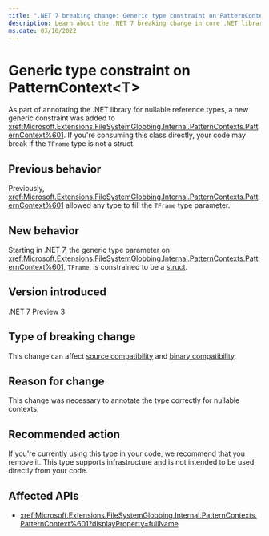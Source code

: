 ```yaml
---
title: ".NET 7 breaking change: Generic type constraint on PatternContext<T>"
description: Learn about the .NET 7 breaking change in core .NET libraries where the generic type parameter on PatternContext<T> is constrained to be a struct type.
ms.date: 03/16/2022
---
```

# Generic type constraint on PatternContext\<T>

As part of annotating the .NET library for nullable reference types, a new generic constraint was added to <xref:Microsoft.Extensions.FileSystemGlobbing.Internal.PatternContexts.PatternContext%601>. If you're consuming this class directly, your code may break if the `TFrame` type is not a struct.

## Previous behavior

Previously, <xref:Microsoft.Extensions.FileSystemGlobbing.Internal.PatternContexts.PatternContext%601> allowed any type to fill the `TFrame` type parameter.

## New behavior

Starting in .NET 7, the generic type parameter on <xref:Microsoft.Extensions.FileSystemGlobbing.Internal.PatternContexts.PatternContext%601>, `TFrame`, is constrained to be a [struct](../../../../csharp/language-reference/builtin-types/struct.md).

## Version introduced

.NET 7 Preview 3

## Type of breaking change

This change can affect [source compatibility](../../categories.md#source-compatibility) and [binary compatibility](../../categories.md#binary-compatibility).

## Reason for change

This change was necessary to annotate the type correctly for nullable contexts.

## Recommended action

If you're currently using this type in your code, we recommend that you remove it. This type supports infrastructure and is not intended to be used directly from your code.

## Affected APIs

- <xref:Microsoft.Extensions.FileSystemGlobbing.Internal.PatternContexts.PatternContext%601?displayProperty=fullName>
